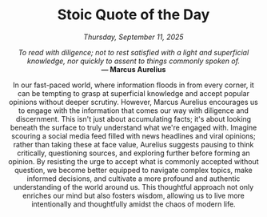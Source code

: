 <h1 align="center">Stoic Quote of the Day</h1>
<p align="center"><em><!--START_SECTION:current-date-->
Thursday, September 11, 2025
<!--END_SECTION:current-date--></em></p>
<p align="center">
    <em><!--START_SECTION:quote-text-->
To read with diligence; not to rest satisfied with a light and superficial knowledge, nor quickly to assent to things commonly spoken of.
<!--END_SECTION:quote-text--></em><br>
    <strong>— <!--START_SECTION:quote-author-->
Marcus Aurelius
<!--END_SECTION:quote-author--></strong>
</p>

<p align="center" style="max-width:600px;margin:0 auto;">
<!--START_SECTION:quote-interpretation-->
In our fast-paced world, where information floods in from every corner, it can be tempting to grasp at superficial knowledge and accept popular opinions without deeper scrutiny. However, Marcus Aurelius encourages us to engage with the information that comes our way with diligence and discernment. This isn't just about accumulating facts; it's about looking beneath the surface to truly understand what we're engaged with. Imagine scouring a social media feed filled with news headlines and viral opinions; rather than taking these at face value, Aurelius suggests pausing to think critically, questioning sources, and exploring further before forming an opinion. By resisting the urge to accept what is commonly accepted without question, we become better equipped to navigate complex topics, make informed decisions, and cultivate a more profound and authentic understanding of the world around us. This thoughtful approach not only enriches our mind but also fosters wisdom, allowing us to live more intentionally and thoughtfully amidst the chaos of modern life.
<!--END_SECTION:quote-interpretation-->
</p>
